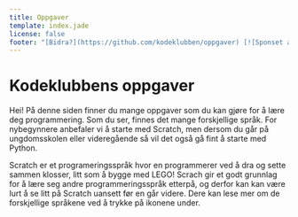 ```yaml
---
title: Oppgaver
template: index.jade
license: false
footer: "[Bidra?](https://github.com/kodeklubben/oppgaver) [![Sponset av Sparebank1 Midt-Norge](smn.jpg) ![Sponset av ibok](ibok.jpg)](http://www.kidsakoder.no/2015/07/03/kodeklubben-trondheim-utvikler-materiell-i-sommer/) [kidsakoder.no](http://www.kidsakoder.no/) [Last ned alle kurs som zip-fil](https://github.com/kodeklubben/kodeklubben.github.io/archive/master.zip)"
---
```


# Kodeklubbens oppgaver
Hei! På denne siden finner du mange oppgaver som du kan gjøre for å lære deg programmering.
Som du ser, finnes det mange forskjellige språk. For nybegynnere anbefaler vi å starte med Scratch,
men dersom du går på ungdomsskolen eller videregående så vil det også gå fint å starte med Python.

Scratch er et programeringsspråk hvor en programmerer ved å dra og sette sammen klosser, litt som å
bygge med LEGO! Scrach gir et godt grunnlag for å lære seg andre programmeringsspråk etterpå, og
derfor kan kan være lurt å se litt på Scratch uansett før en går videre. Dere kan lese mer om de
forskjellige språkene ved å trykke på ikonene under.